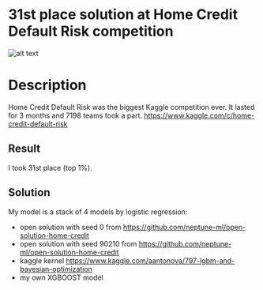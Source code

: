 # 31st place solution at Home Credit Default Risk competition
![alt text](https://storage.googleapis.com/kaggle-media/competitions/home-credit/about-us-home-credit.jpg)

Description
=============

Home Credit Default Risk was the biggest Kaggle competition ever. It lasted for 3 months and 7198 teams took a part.
https://www.kaggle.com/c/home-credit-default-risk

Result
---------------------

I took 31st place (top 1%).

Solution
---------------------

My model is a stack of 4 models by logistic regression:

- open solution with seed 0 from https://github.com/neptune-ml/open-solution-home-credit
- open solution with seed 90210 from https://github.com/neptune-ml/open-solution-home-credit
- kaggle kernel https://www.kaggle.com/aantonova/797-lgbm-and-bayesian-optimization
- my own XGBOOST model
